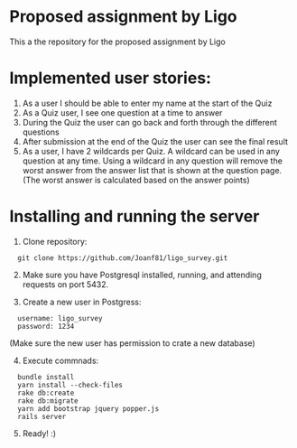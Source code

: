 # Proposed assignment by Ligo

This a the repository for the proposed assignment by Ligo

# Implemented user stories:

1. As a user I should be able to enter my name at the start of the Quiz
2. As a Quiz user, I see one question at a time to answer
3. During the Quiz the user can go back and forth through the different
questions
4. After submission at the end of the Quiz the user can see the final result
5. As a user, I have 2 wildcards per Quiz. A wildcard can be used in any question at any time. Using a wildcard in any question will remove the worst answer from the answer list that is shown at the question page. (The worst answer is calculated based on the answer points)

# Installing and running the server

1. Clone repository:
```
  git clone https://github.com/Joanf81/ligo_survey.git
```

2. Make sure you have Postgresql installed, running, and attending requests on port 5432.

3. Create a new user in Postgress:
```
  username: ligo_survey
  password: 1234
```
(Make sure the new user has permission to crate a new database)

4. Execute commnads:
```
  bundle install
  yarn install --check-files
  rake db:create
  rake db:migrate
  yarn add bootstrap jquery popper.js
  rails server
 ```
 
 5. Ready! :)





